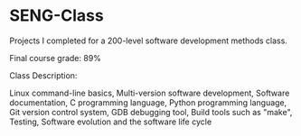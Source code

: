 # SENG-Class
Projects I completed for a 200-level software development methods class.

Final course grade: 89%

Class Description:

Linux command-line basics, Multi-version software development, Software documentation, C programming language, Python programming language, Git version control system, GDB debugging tool, Build tools such as "make", Testing, Software evolution and the software life cycle
